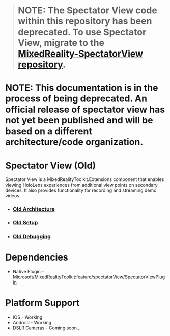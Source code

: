 ># NOTE: The Spectator View code within this repository has been deprecated. To use Spectator View, migrate to the [MixedReality-SpectatorView repository](https://github.com/microsoft/MixedReality-SpectatorView).

# NOTE: This documentation is in the process of being deprecated. An official release of spectator view has not yet been published and will be based on a different architecture/code organization.

# Spectator View (Old)
Spectator View is a MixedRealityToolkit.Extensions component that enables viewing HoloLens experiences from additional view points on secondary devices. It also provides functionality for recording and streaming demo videos.

* ### [Old Architecture](SpectatorViewArchitectureOld.md)
* ### [Old Setup](SpectatorViewSetupOld.md)
* ### [Old Debugging](SpectatorViewDebuggingOld.md)

# Dependencies
* Native Plugin - [Microsoft/MixedRealityToolkit:feature/spectatorView/SpectatorViewPlugin](https://github.com/Microsoft/MixedRealityToolkit/tree/feature/spectatorView/SpectatorViewPlugin)

# Platform Support
* iOS - Working
* Android - Working
* DSLR Cameras - Coming soon...

